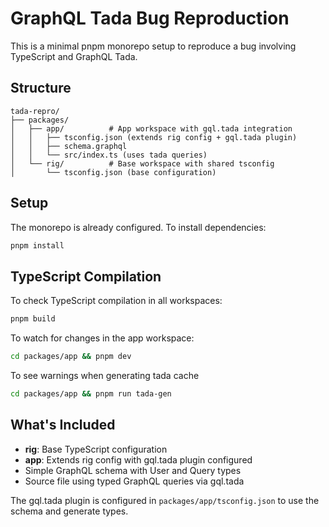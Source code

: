 # GraphQL Tada Bug Reproduction

This is a minimal pnpm monorepo setup to reproduce a bug involving TypeScript and GraphQL Tada.

## Structure

```
tada-repro/
├── packages/
│   ├── app/          # App workspace with gql.tada integration
│   │   ├── tsconfig.json (extends rig config + gql.tada plugin)
│   │   ├── schema.graphql
│   │   └── src/index.ts (uses tada queries)
│   └── rig/          # Base workspace with shared tsconfig
│       └── tsconfig.json (base configuration)
```

## Setup

The monorepo is already configured. To install dependencies:

```bash
pnpm install
```

## TypeScript Compilation

To check TypeScript compilation in all workspaces:

```bash
pnpm build
```

To watch for changes in the app workspace:

```bash
cd packages/app && pnpm dev
```

To see warnings when generating tada cache

```bash
cd packages/app && pnpm run tada-gen
```

## What's Included

- **rig**: Base TypeScript configuration
- **app**: Extends rig config with gql.tada plugin configured
- Simple GraphQL schema with User and Query types
- Source file using typed GraphQL queries via gql.tada

The gql.tada plugin is configured in `packages/app/tsconfig.json` to use the schema and generate types. 